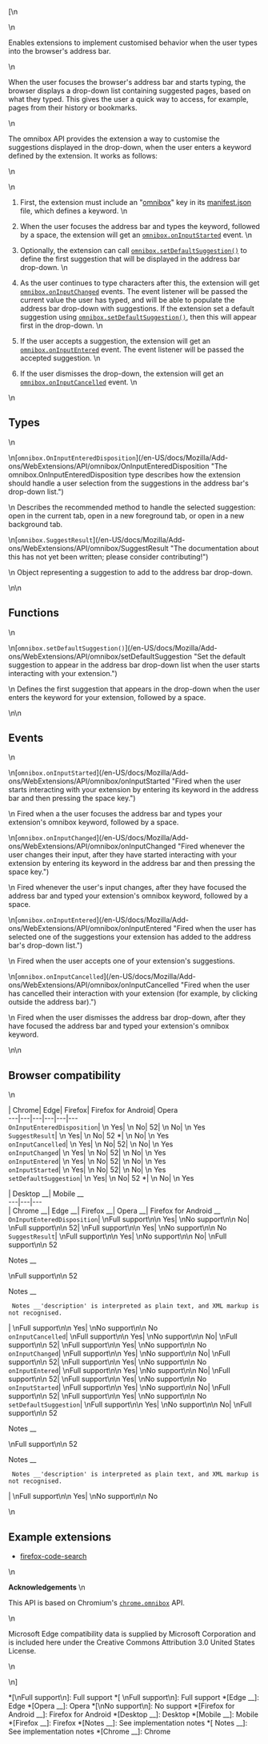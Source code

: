 [\n

\n

Enables extensions to implement customised behavior when the user types into
the browser's address bar.

\n

When the user focuses the browser's address bar and starts typing, the browser
displays a drop-down list containing suggested pages, based on what they
typed. This gives the user a quick way to access, for example, pages from
their history or bookmarks.

\n

The omnibox API provides the extension a way to customise the suggestions
displayed in the drop-down, when the user enters a keyword defined by the
extension. It works as follows:

\n

\n

  1. First, the extension must include an "[omnibox](/en-US/docs/Mozilla/Add-ons/WebExtensions/manifest.json/omnibox)" key in its [manifest.json](/en-US/docs/Mozilla/Add-ons/WebExtensions/manifest.json) file, which defines a keyword.
\n

  2. When the user focuses the address bar and types the keyword, followed by a space, the extension will get an [`omnibox.onInputStarted`](/en-US/docs/Mozilla/Add-ons/WebExtensions/API/omnibox/onInputStarted "Fired when the user starts interacting with your extension by entering its keyword in the address bar and then pressing the space key.") event.
\n

  3. Optionally, the extension can call [`omnibox.setDefaultSuggestion()`](/en-US/docs/Mozilla/Add-ons/WebExtensions/API/omnibox/setDefaultSuggestion "Set the default suggestion to appear in the address bar drop-down list when the user starts interacting with your extension.") to define the first suggestion that will be displayed in the address bar drop-down.
\n

  4. As the user continues to type characters after this, the extension will get [`omnibox.onInputChanged`](/en-US/docs/Mozilla/Add-ons/WebExtensions/API/omnibox/onInputChanged "Fired whenever the user changes their input, after they have started interacting with your extension by entering its keyword in the address bar and then pressing the space key.") events. The event listener will be passed the current value the user has typed, and will be able to populate the address bar drop-down with suggestions. If the extension set a default suggestion using [`omnibox.setDefaultSuggestion()`](/en-US/docs/Mozilla/Add-ons/WebExtensions/API/omnibox/setDefaultSuggestion "Set the default suggestion to appear in the address bar drop-down list when the user starts interacting with your extension."), then this will appear first in the drop-down.
\n

  5. If the user accepts a suggestion, the extension will get an [`omnibox.onInputEntered`](/en-US/docs/Mozilla/Add-ons/WebExtensions/API/omnibox/onInputEntered "Fired when the user has selected one of the suggestions your extension has added to the address bar's drop-down list.") event. The event listener will be passed the accepted suggestion.
\n

  6. If the user dismisses the drop-down, the extension will get an [`omnibox.onInputCancelled`](/en-US/docs/Mozilla/Add-ons/WebExtensions/API/omnibox/onInputCancelled "Fired when the user has cancelled their interaction with your extension \(for example, by clicking outside the address bar\).") event.
\n

\n

## Types

\n

\n[`omnibox.OnInputEnteredDisposition`](/en-US/docs/Mozilla/Add-
ons/WebExtensions/API/omnibox/OnInputEnteredDisposition "The
omnibox.OnInputEnteredDisposition type describes how the extension should
handle a user selection from the suggestions in the address bar's drop-down
list.")

\n    Describes the recommended method to handle the selected suggestion: open
in the current tab, open in a new foreground tab, or open in a new background
tab.

\n[`omnibox.SuggestResult`](/en-US/docs/Mozilla/Add-
ons/WebExtensions/API/omnibox/SuggestResult "The documentation about this has
not yet been written; please consider contributing!")

\n    Object representing a suggestion to add to the address bar drop-down.

\n\n

## Functions

\n

\n[`omnibox.setDefaultSuggestion()`](/en-US/docs/Mozilla/Add-
ons/WebExtensions/API/omnibox/setDefaultSuggestion "Set the default suggestion
to appear in the address bar drop-down list when the user starts interacting
with your extension.")

\n    Defines the first suggestion that appears in the drop-down when the user
enters the keyword for your extension, followed by a space.

\n\n

## Events

\n

\n[`omnibox.onInputStarted`](/en-US/docs/Mozilla/Add-
ons/WebExtensions/API/omnibox/onInputStarted "Fired when the user starts
interacting with your extension by entering its keyword in the address bar and
then pressing the space key.")

\n    Fired when a the user focuses the address bar and types your extension's
omnibox keyword, followed by a space.

\n[`omnibox.onInputChanged`](/en-US/docs/Mozilla/Add-
ons/WebExtensions/API/omnibox/onInputChanged "Fired whenever the user changes
their input, after they have started interacting with your extension by
entering its keyword in the address bar and then pressing the space key.")

\n    Fired whenever the user's input changes, after they have focused the
address bar and typed your extension's omnibox keyword, followed by a space.

\n[`omnibox.onInputEntered`](/en-US/docs/Mozilla/Add-
ons/WebExtensions/API/omnibox/onInputEntered "Fired when the user has selected
one of the suggestions your extension has added to the address bar's drop-down
list.")

\n    Fired when the user accepts one of your extension's suggestions.

\n[`omnibox.onInputCancelled`](/en-US/docs/Mozilla/Add-
ons/WebExtensions/API/omnibox/onInputCancelled "Fired when the user has
cancelled their interaction with your extension \(for example, by clicking
outside the address bar\).")

\n    Fired when the user dismisses the address bar drop-down, after they have
focused the address bar and typed your extension's omnibox keyword.

\n\n

## Browser compatibility

\n

| Chrome| Edge| Firefox| Firefox for Android| Opera  
---|---|---|---|---|---  
`OnInputEnteredDisposition`| \n Yes| \n No| 52| \n No| \n Yes  
`SuggestResult`| \n Yes| \n No| 52 *| \n No| \n Yes  
`onInputCancelled`| \n Yes| \n No| 52| \n No| \n Yes  
`onInputChanged`| \n Yes| \n No| 52| \n No| \n Yes  
`onInputEntered`| \n Yes| \n No| 52| \n No| \n Yes  
`onInputStarted`| \n Yes| \n No| 52| \n No| \n Yes  
`setDefaultSuggestion`| \n Yes| \n No| 52 *| \n No| \n Yes  
  
| Desktop __| Mobile __  
---|---|---  
| Chrome __| Edge __| Firefox __| Opera __| Firefox for Android __  
`OnInputEnteredDisposition`|  \nFull support\n\n Yes| \nNo support\n\n No|
\nFull support\n\n 52| \nFull support\n\n Yes| \nNo support\n\n No  
`SuggestResult`| \nFull support\n\n Yes| \nNo support\n\n No| \nFull
support\n\n 52

Notes __

\nFull support\n\n 52

Notes __

     Notes __'description' is interpreted as plain text, and XML markup is not recognised.
|  \nFull support\n\n Yes| \nNo support\n\n No  
`onInputCancelled`| \nFull support\n\n Yes| \nNo support\n\n No| \nFull
support\n\n 52| \nFull support\n\n Yes| \nNo support\n\n No  
`onInputChanged`| \nFull support\n\n Yes| \nNo support\n\n No| \nFull
support\n\n 52| \nFull support\n\n Yes| \nNo support\n\n No  
`onInputEntered`| \nFull support\n\n Yes| \nNo support\n\n No| \nFull
support\n\n 52| \nFull support\n\n Yes| \nNo support\n\n No  
`onInputStarted`| \nFull support\n\n Yes| \nNo support\n\n No| \nFull
support\n\n 52| \nFull support\n\n Yes| \nNo support\n\n No  
`setDefaultSuggestion`| \nFull support\n\n Yes| \nNo support\n\n No| \nFull
support\n\n 52

Notes __

\nFull support\n\n 52

Notes __

     Notes __'description' is interpreted as plain text, and XML markup is not recognised.
|  \nFull support\n\n Yes| \nNo support\n\n No  
  
\n

## Example extensions

  * [firefox-code-search](https://github.com/mdn/webextensions-examples/tree/master/firefox-code-search)

\n

 **Acknowledgements** \n

This API is based on Chromium's
[`chrome.omnibox`](https://developer.chrome.com/extensions/omnibox) API.

\n

Microsoft Edge compatibility data is supplied by Microsoft Corporation and is
included here under the Creative Commons Attribution 3.0 United States
License.

\n

\n]

  *[\nFull support\n]: Full support
  *[ \nFull support\n]: Full support
  *[Edge __]: Edge
  *[Opera __]: Opera
  *[\nNo support\n]: No support
  *[Firefox for Android __]: Firefox for Android
  *[Desktop __]: Desktop
  *[Mobile __]: Mobile
  *[Firefox __]: Firefox
  *[Notes __]: See implementation notes
  *[ Notes __]: See implementation notes
  *[Chrome __]: Chrome

